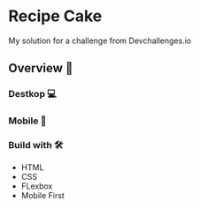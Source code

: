 # Recipe Cake
My solution for a challenge from Devchallenges.io


## Overview 👀
### Destkop 💻


### Mobile 📱





### Build with 🛠 
- HTML
- CSS
- FLexbox
- Mobile First
